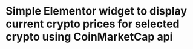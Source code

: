 # Simple Elementor widget to display current crypto prices for selected crypto using CoinMarketCap api 